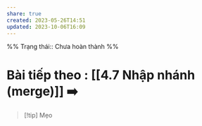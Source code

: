 ```yaml
---
share: true
created: 2023-05-26T14:51
updated: 2023-10-06T16:09
---
```

%%
Trạng thái:: Chưa hoàn thành
%%
# Bài tiếp theo : [[4.7 Nhập nhánh (merge)]] ➡️

> [!tip] Mẹo
